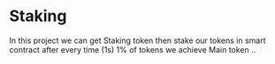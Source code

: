 # Staking

In this project we can get Staking token then stake our tokens in smart contract after every time (1s) 1% of tokens we achieve Main token ..
